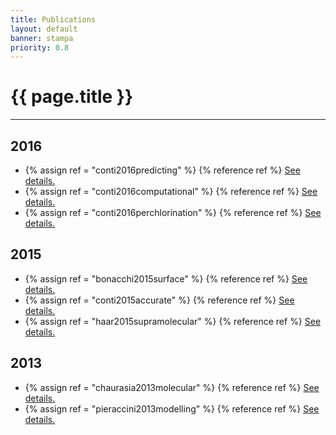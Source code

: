 ```yaml
---
title: Publications
layout: default
banner: stampa
priority: 0.8
---
```


{{ page.title }}
================
---

## 2016
 - {% assign ref = "conti2016predicting" %} {% reference ref %} [See details.](bib/{{ref}}.html)
 - {% assign ref = "conti2016computational" %} {% reference ref %} [See details.](bib/{{ref}}.html)
 - {% assign ref = "conti2016perchlorination" %} {% reference ref %} [See details.](bib/{{ref}}.html)

## 2015
 - {% assign ref = "bonacchi2015surface" %} {% reference ref %} [See details.](bib/{{ref}}.html)
 - {% assign ref = "conti2015accurate" %} {% reference ref %} [See details.](bib/{{ref}}.html)
 - {% assign ref = "haar2015supramolecular" %} {% reference ref %} [See details.](bib/{{ref}}.html)

## 2013
 - {% assign ref = "chaurasia2013molecular" %} {% reference ref %} [See details.](bib/{{ref}}.html)
 - {% assign ref = "pieraccini2013modelling" %} {% reference ref %} [See details.](bib/{{ref}}.html)

